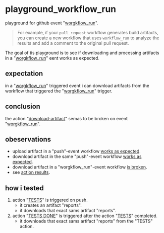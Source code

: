 # playground_workflow_run

playground for github event "[worgkflow_run]".

> For example, if your `pull_request` workflow generates build artifacts,
> you can create a new workflow that uses `workflow_run` to analyze the
> results and add a comment to the original pull request.

The goal of tis playground is to see if downloading and processing
artifacts in a "[worgkflow_run]" eent works as expected.

## expectation

in a "[worgkflow_run]" triggered event
i can download artifacts from the workflow that triggered the "[worgkflow_run]" trigger.

## conclusion

the action "[download-artifact]" semas to be broken on event "[worgkflow_run]".

## obeservations

* upload artifact in a "push"-event workflow [works as expected][action_results_tests_run].
* download artifact in the same "push"-event workflow [works as expected][action_results_tests_run].
* download artifact in a "worgkflow_run"-event workflow [is broken][action_results_tests_done].
* see [action results][action_results].

## how i tested

1. action "[TESTS][action_tests_run]" is triggered on push.
   * it creates an artifact "reports".
   * it downloads that exact sams artifact "reports".
1. action "[TESTS DONE][action_tests_done]" is triggered
   after the action "[TESTS][action_tests_run]" completed.
   * it downloads that exact sams artifact "reports" from the "TESTS" action.

[worgkflow_run]: https://docs.github.com/en/actions/reference/events-that-trigger-workflows#workflow_run
[upload-artifact]: https://github.com/actions/upload-artifact
[download-artifact]: https://github.com/actions/download-artifact
[action_tests_done]: .github/workflows/tests_done.yaml
[action_tests_run]: .github/workflows/tests_run.yaml
[action_results]: https://github.com/jkowalleck/playground_workflow_run/actions
[action_results_tests_run]: https://github.com/jkowalleck/playground_workflow_run/actions?query=workflow%3A%22TESTS+RUN%22
[action_results_tests_done]: https://github.com/jkowalleck/playground_workflow_run/actions?query=workflow%3A%22TESTS+DONE%22
